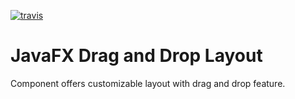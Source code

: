 [![travis](https://travis-ci.com/PSI-Polska/fx-dnd-layout.svg?branch=master)](https://travis-ci.com/PSI-Polska/fx-dnd-layout)

# JavaFX Drag and Drop Layout

Component offers customizable layout with drag and drop feature.

